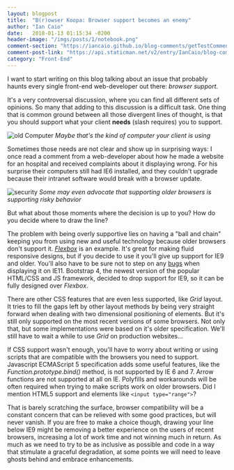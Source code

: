 ```yaml
---
layout: blogpost
title:  "B(r)owser Koopa: Browser support becomes an enemy"
author: "Ian Caio"
date:   2018-01-13 01:15:34 -0200
header-image: "/imgs/posts/1/notebook.png"
comment-section: "https://iancaio.github.io/blog-comments/getTestComments.json"
comment-post-link: "https://api.staticman.net/v2/entry/IanCaio/blog-comments/master/testcomments"
category: "Front-End"
---
```

I want to start writing on this blog talking about an issue that probably haunts every single front-end web-developer out there: _browser support_.

It's a very controversal discussion, where you can find all different sets of opinions. So many that adding to this discussion is a difficult task. One thing that is common ground between all those divergent lines of thought, is that you should support what your client **needs** (slash requires) you to support.

![old Computer]({{site.baseurl}}/imgs/posts/1/oldcomputer.jpeg)
_Maybe that's the kind of computer your client is using_

Sometimes those needs are not clear and show up in surprising ways: I once read a comment from a web-developer about how he made a website for an hospital and received complaints about it displaying wrong. For his surprise their computers still had IE6 installed, and they couldn't upgrade because their intranet software would break with a browser update.

![security]({{site.baseurl}}/imgs/posts/1/security.jpeg)
_Some may even advocate that supporting older browsers is supporting risky behavior_

But what about those moments where the decision is up to you? How do you decide where to draw the line?

The problem with being overly supportive lies on having a "ball and chain" keeping you from using new and useful technology because older browsers don't support it. [_Flexbox_](https://css-tricks.com/snippets/css/a-guide-to-flexbox/) is an example. It's great for making fluid responsive designs, but if you decide to use it you'll give up support for IE9 and older. You'll also have to be sure not to step on any [bugs](https://caniuse.com/#search=flexbox) when displaying it on IE11. Bootstrap 4, the newest version of the popular HTML/CSS and JS framework, decided to drop support for IE9, so it can be fully designed over _Flexbox_.

There are other CSS features that are even less supported, like _Grid_ layout. It tries to fill the gaps left by other layout methods by being very straight forward when dealing with two dimensional positioning of elements. But it's still only supported on the most recent versions of some browsers. Not only that, but some implementations were based on it's older specification. We'll still have to wait a while to use _Grid_ on production websites...

If CSS support wasn't enough, you'll have to worry about writing or using scripts that are compatible with the browsers you need to support. Javascript ECMAScript 5 specification adds some useful features, like the _Function.prototype.bind()_ method, is not supported by IE 6 and 7. Arrow functions are not supported at all on IE. Polyfills and workarounds will be often required when trying to make scripts work on older browsers. Did I mention HTML5 support and elements like `<input type="range">`?

That is barely scratching the surface, browser compatibility will be a constant concern that can be relieved with some good practices, but will never vanish. If you are free to make a choice though, drawing your line below IE9 might be removing a better experience on the users of recent browsers, increasing a lot of work time and not winning much in return. As much as we need to try to be as inclusive as possible and code in a way that stimulate a graceful degradation, at some points we will need to leave ghosts behind and embrace enhancements.
